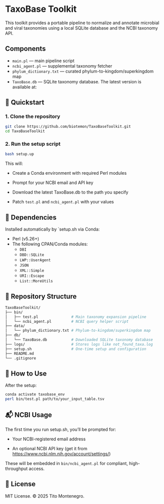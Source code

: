 # TaxoBase Toolkit

This toolkit provides a portable pipeline to normalize and annotate microbial and viral taxonomies using a local SQLite database and the NCBI taxonomy API.


## Components

- `main.pl` — main pipeline script
- `ncbi_agent.pl` — supplemental taxonomy fetcher
- `phylum_dictionary.txt` — curated phylum-to-kingdom/superkingdom map
- `TaxoBase.db` — SQLite taxonomy database. The latest version is available at: 


## 🚀 Quickstart

### 1. Clone the repository

```bash
git clone https://github.com/biotemon/TaxoBaseToolkit.git
cd TaxoBaseToolkit
```


### 2. Run the setup script

```bash
bash setup.up
```

This will:

- Create a Conda environment with required Perl modules

- Prompt for your NCBI email and API key

- Download the latest TaxoBase.db to the path you specify

- Patch `test.pl` and `ncbi_agent.pl` with your values


## 🔧 Dependencies

Installed automatically by `setup.sh via Conda:
- Perl (v5.26+)
- The following CPAN/Conda modules:
  - `DBI`
  - `DBD::SQLite`
  - `LWP::UserAgent`
  - `JSON`
  - `XML::Simple`
  - `URI::Escape`
  - `List::MoreUtils`


## 📁 Repository Structure

```graphql
TaxoBaseToolkit/
├── bin/
│   ├── test.pl               # Main taxonomy expansion pipeline
│   └── ncbi_agent.pl         # NCBI query helper script
├── data/
│   └── phylum_dictionary.txt # Phylum-to-kingdom/superkingdom map
├── db/
│   └── TaxoBase.db           # Downloaded SQLite taxonomy database
├── logs/                     # Stores logs like not_found_taxa.log
├── setup.sh                  # One-time setup and configuration
├── README.md
└── .gitignore
```


## 🧪 How to Use

After the setup:

```bash
conda activate taxobase_env
perl bin/test.pl path/to/your_input_table.tsv
```


## 📬 NCBI Usage

The first time you run setup.sh, you’ll be prompted for:

- Your NCBI-registered email address

- An optional NCBI API key (get it from https://www.ncbi.nlm.nih.gov/account/settings/)

These will be embedded in `bin/ncbi_agent.pl` for compliant, high-throughput access.


## 📄 License

MIT License. © 2025 Tito Montenegro.
